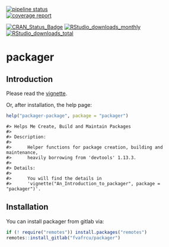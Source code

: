 [![pipeline status](https://gitlab.com/fvafrcu/packager/badges/master/pipeline.svg)](https://gitlab.com/fvafrcu/packager/-/commits/master)    
[![coverage report](https://gitlab.com/fvafrcu/packager/badges/master/coverage.svg)](https://gitlab.com/fvafrcu/packager/-/commits/master)
<!-- 
    [![Build Status](https://travis-ci.org/fvafrcu/packager.svg?branch=master)](https://travis-ci.org/fvafrcu/packager)
    [![Coverage Status](https://codecov.io/github/fvafrcu/packager/coverage.svg?branch=master)](https://codecov.io/github/fvafrcu/packager?branch=master)
-->
[![CRAN_Status_Badge](https://www.r-pkg.org/badges/version/packager)](https://cran.r-project.org/package=packager)
[![RStudio_downloads_monthly](https://cranlogs.r-pkg.org/badges/packager)](https://cran.r-project.org/package=packager)
[![RStudio_downloads_total](https://cranlogs.r-pkg.org/badges/grand-total/packager)](https://cran.r-project.org/package=packager)

<!-- README.md is generated from README.Rmd. Please edit that file -->



# packager
## Introduction
Please read the
[vignette](https://fvafrcu.gitlab.io/packager/doc/An_Introduction_to_packager.html).
<!-- 
[vignette](https://CRAN.R-project.org/package=packager/vignettes/An_Introduction_to_packager.html).
-->

Or, after installation, the help page:

```r
help("packager-package", package = "packager")
```


```
#> Helps Me Create, Build and Maintain Packages
#> 
#> Description:
#> 
#>      Helper functions for package creation, building and maintenance,
#>      heavily borrowing from 'devtools' 1.13.3.
#> 
#> Details:
#> 
#>      You will find the details in
#>      'vignette("An_Introduction_to_packager", package = "packager")'.
```

## Installation

You can install packager from gitlab via:


```r
if (! require("remotes")) install.packages("remotes")
remotes::install_gitlab("fvafrcu/packager")
```


